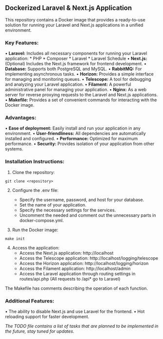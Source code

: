 ## Dockerized Laravel & Next.js Application

<p>This repository contains a Docker image that provides a ready-to-use solution for running your Laravel and Next.js applications in a unified environment.</p>

### Key Features:

• **Laravel:** Includes all necessary components for running your Laravel application:
    * PHP
    * Composer
    * Laravel
    * Laravel Schedule
• **Next.js:** (Optional) Includes the Next.js framework for frontend development.
• **Database:** Supports both PostgreSQL and MySQL.
• **RabbitMQ:** For implementing asynchronous tasks.
• **Horizon:** Provides a simple interface for managing and monitoring queues.
• **Telescope:** A tool for debugging and analyzing your Laravel application.
• **Filament:** A powerful administrative panel for managing your application.
• **Nginx:** As a web server for reverse proxying requests to the Laravel and Next.js applications.
• **Makefile:** Provides a set of convenient commands for interacting with the Docker image.

### Advantages:

• **Ease of deployment:** Easily install and run your application in any environment.
• **User-friendliness:** All dependencies are automatically installed and configured.
• **Performance:** Optimized for maximum performance.
• **Security:** Provides isolation of your application from other systems.

### Installation Instructions:

1. Clone the repository:

```
git clone <repository>
```


2. Configure the .env file:
    * Specify the username, password, and host for your database.
    * Set the name of your application.
    * Specify the necessary settings for the services.
    * Uncomment the needed and comment out the unnecessary parts in docker-compose.yml.

3. Run the Docker image:
```
make init
```

4. Access the application:
    * Access the Next.js application: http://localhost
    * Access the Telescope application: http://localhost/logging/telescope
    * Access the Horizon application: http://localhost/logging/horizon
    * Access the Filament application: http://localhost/admin
    * Access the Laravel application through routing settings in routes/api.php (All requests to /api* go to Laravel)

The Makefile has comments describing the operation of each function.

### Additional Features:

• The ability to disable Next.js and use Laravel for the frontend.
• Hot reloading support for faster development.

*The TODO file contains a list of tasks that are planned to be implemented in the future, stay tuned for updates.*
